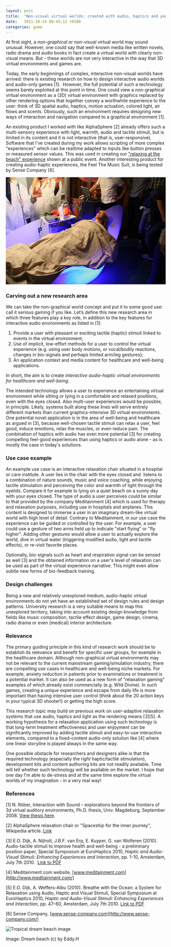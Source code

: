 ```yaml
---
layout: post
title:  "Non-visual virtual worlds: created with audio, haptics and your imagination"
date:   2011-10-24 09:45:12 +0100
categories: game
---
```


At first sight, a *non-graphical* or *non-visual* virtual world may sound unusual. However, one could say that well-known media like written novels, radio drama and audio books in fact create a virtual world with clearly non-visual means. But – these worlds are not very interactive in the way that 3D virtual environments and games are.

Today, the early beginnings of complex, interactive non-visual worlds have arrived: there is existing research on how to design interactive audio worlds and audio-only games [1].  However, the full potential of such a technology seems barely exploited at this point in time. One could view a non-graphical virtual environment as a (3D) virtual environment with graphics replaced by other rendering options that together convey a worthwhile experience to the user: think of 3D spatial audio, haptics, motion actuation, colored light, air flows and scents. Obviously, such an environment requires designing new ways of interaction and navigation compared to a graphical environment [1].

An existing product I worked with like AlphaSphere [2] already offers such a multi-sensory experience with light, warmth, audio and tactile stimuli, but is limited in its content and it is not interactive (that is, user-responsive). Software that I've created during my work allows scripting of more complex "experiences" which can be realtime adapted to inputs like button presses or measured sensor values. This was used in creating our ["relaxing at the beach" experience](http://images.philips.com/is/content/PhilipsConsumer/Campaigns/CA20151021_Teamsite_Decommision/jetnet/CA20160105_CO_001-nl_nl-jetnet-nightnerds-09102011.pdf) shown at a public event. Another interesting product for creating audio-haptic experiences, the Feel The Music Suit, is being tested by Sense Company [6].

<img src="/img/notn-2010-haptics.jpg" alt="Night of the Nerds beach relaxation experience with haptics">

### Carving out a new research area
We can take the non-graphical world concept and put it to some good use: call it serious gaming if you like. Let’s define this new research area in which three features play a key role, in addition to the key features for interactive audio environments as listed in [1]:

1. Provide a user with pleasant or exciting tactile (haptic) stimuli linked to events in the virtual environment;
2. Use of implicit, low-effort methods for a user to control the virtual experience (e.g. using user body motions, or vocal/bodily reactions, changes in bio-signals and perhaps limited arm/leg gestures);
3. An application context and media content for healthcare and well-being applications.

In short, the aim is to create *interactive audio-haptic virtual environments for healthcare and well-being*.

The intended technology allows a user to experience an entertaining virtual environment while sitting or lying in a comfortable and relaxed positions, even with the eyes closed. Also multi-user experiences would be possible, in principle. Likely, systems built along these lines will serve entirely different markets than current graphics-intensive 3D virtual environments. One potential novel application is in the area of well-being and healthcare as argued in [3], because well-chosen tactile stimuli can relax a user, feel good, induce emotions, relax the muscles, or even reduce pain. The combination of haptics with audio has even more potential [3] for creating compelling feel-good experiences than using haptics or audio alone - as is mostly the case in today's solutions.

### Use case example
An example use case is an interactive relaxation chair situated in a hospital or care institute. A user lies in the chair with the eyes closed and  listens to a combination of nature sounds, music and voice coaching, while enjoying tactile stimulation and perceiving the color and warmth of light through the eyelids. Compare it for example to lying on a quiet beach on a sunny day with your eyes closed. The type of audio a user perceives could be similar to that provided by the company Meditainment [4] which is used for therapy and relaxation purposes, including use in hospitals and airplanes. This content is designed to immerse a user in an imaginary dream-like virtual world with high level of detail. Contrary to Meditainment, in our use case the experience can be guided or controlled by the user. For example, a user could use a gesture of two arms held up to indicate "start flying" or "fly higher". Adding other gestures would allow a user to actually explore the world, dive in virtual water (triggering modified audio, light and tactile effects), or re-visit favorite places.

Optionally, bio-signals such as heart and respiration signal can be sensed as well [3] and the obtained information on a user's level of relaxation can be used as part of the virtual experience narrative. This might even allow subtle new forms of bio-feedback training.

### Design challenges
Being a new and relatively unexplored medium, audio-haptic virtual environments do not yet have an established set of design rules and design patterns. University research is a very suitable means to map this unexplored territory, taking into account existing design knowledge from fields like music composition, tactile effect design, game design, cinema, radio drama or even (medical) interior architecture.

### Relevance
The primary guiding principle in this kind of research work should be to establish its relevance and benefit for specific user groups, for example in the healthcare domain. Although non-graphical virtual environments may not be relevant to the current mainstream gaming/simulation industry, there are compelling use cases in healthcare and well-being niche markets. For example, anxiety reduction in patients prior to examinations or treatment is a potential market. It can also be used as a new form of "relaxation gaming" examples of which already exist commercially (e.g. Wild Divine). In such games, creating a unique experience and escape from daily life is more important than having intensive user control (think about the 20 action keys in your typical 3D shooter!) or getting the high score.

This research topic may build on previous work on user-adaptive relaxation systems that use audio, haptics and light as the rendering means [3][5]. A working hypothesis for a relaxation application using such technology is that long-term treatment effectiveness and user enjoyment can be significantly improved by adding tactile stimuli and easy-to-use interactive elements, compared to a fixed-content audio-only solution like [4] where one linear storyline is played always in the same way.

One possible obstacle for researchers and designers alike is that the required technology (especially the *right* haptic/tactile stimulation), development kits and content authoring kits are not readily available. Time will tell whether such technology will be available on the market. I hope that one day I'm able to de-stress and at the same time explore the virtual worlds of my imagination - in a very real way!

### References
[1] N. Röber, Interaction with Sound – explorations beyond the frontiers of 3d virtual auditory environments, Ph.D. thesis, Univ. Magdeburg, September 2008. [View thesis here](http://www.x3t.net/thesis.html).

[2] AlphaSphere relaxation chair or "Spaceship for the inner journey", Wikipedia article. [Link](http://en.wikipedia.org/wiki/AlphaSphere)

[3] E.O. Dijk, A. Nijholt, J.B.F. van Erp, E. Kuyper, G. van Wolferen (2010). Audio-tactile stimuli to improve health and well-being - a preliminary position paper, Special Symposium at EuroHaptics 2010, *Haptic and Audio-Visual Stimuli: Enhancing Experiences and Interaction*, pp. 1-10, Amsterdam, July 7th 2010.  [Link to PDF](http://www.eskodijk.nl/doc/Dijk10_Auditory-tactile.pdf)

[4] Meditainment.com website, [www.meditainment.com](http://www.meditainment.com/)

[5] E.O. Dijk, A. Weffers-Albu (2010). Breathe with the Ocean: a System for Relaxation using Audio, Haptic and Visual Stimuli, Special Symposium at EuroHaptics 2010, *Haptic and Audio-Visual Stimuli: Enhancing Experiences and Interaction*, pp. 47-60, Amsterdam, July 7th 2010. [Link to PDF](http://www.eskodijk.nl/doc/Dijk10_Breathe-with-the-ocean.pdf)

[6] Sense Company, [www.sense-company.com](http://www.sense-company.com/)

<img src="https://c2.staticflickr.com/6/5013/5573466077_403bc7bf3b_z.jpg" alt="Tropical dream beach image">

Image: Dream beach (c) by Eddy.H
